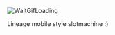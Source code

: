 ![WaitGifLoading](https://github.com/shlifedev/unity-slotmachine/blob/main/changeUSS.gif)

Lineage mobile style slotmachine :)

